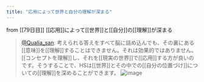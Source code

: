 ```yaml
---
title: "応用によって世界と自分の理解が深まる"
---
```


from [[79日目]]
[[応用]]によって[[世界]]と[[自分]]の[[理解]]が深まる
> [@Qualia_san](https://twitter.com/Qualia_san/status/1632964775335579648?s=20): 考えられる答えをすべて脳に詰め込んでも、その裏にある[[意味]]を[[理解]]することはできません。それは効果的ではありません。[[コンセプトを理解]]し、それを[[現実の世界]]で[[応用]]する方が良いのです。そうすることで、HSは[[世界]]とその中での[[自分の位置づけ]]についての[[理解]]を深めることができます。
> ![image](https://pbs.twimg.com/media/Fql0zRAaQAEaYFJ.png)

